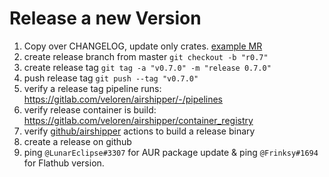 # Release a new Version

1. Copy over CHANGELOG, update only crates.
   [example MR](https://gitlab.com/veloren/airshipper/-/merge_requests/45)
2. create release branch from master `git checkout -b "r0.7"`
3. create release tag `git tag -a "v0.7.0" -m "release 0.7.0"`
4. push release tag `git push --tag "v0.7.0"`
5. verify a release tag pipeline runs: https://gitlab.com/veloren/airshipper/-/pipelines
6. verify release container is build: https://gitlab.com/veloren/airshipper/container_registry
7. verify [github/airshipper](https://github.com/veloren/Airshipper) actions to build a release binary
8. create a release on github
9. ping `@LunarEclipse#3307` for AUR package update & ping `@Frinksy#1694` for Flathub version.